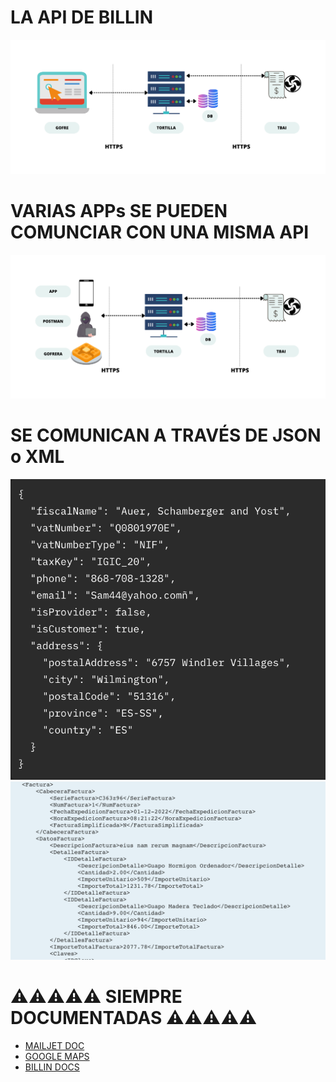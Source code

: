 # LA API DE BILLIN

![](./img/GOFRE.png)

# VARIAS APPs SE PUEDEN COMUNCIAR CON UNA MISMA API

![](./img/POSTMAN.png)

# SE COMUNICAN A TRAVÉS DE JSON o XML

![](./img/JSON.png)
![](./img/XML.png)

# ⚠️⚠️⚠️⚠️⚠️ SIEMPRE DOCUMENTADAS ⚠️⚠️⚠️⚠️⚠️

- [MAILJET DOC](https://dev.mailjet.com/email/guides/send-api-V3/)
- [GOOGLE MAPS](https://developers.google.com/maps/documentation/javascript/markers)
- [BILLIN DOCS]('https://tortilla.k-sta.billin.net/docs')

